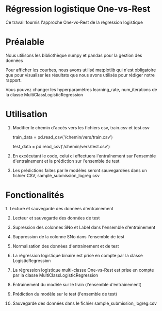 # Régression logistique One-vs-Rest
Ce travail fournis l'approche One-vs-Rest de la régression logistique
<h1>Préalable</h1>
Nous utilisons les bibliothèque numpy et pandas pour la gestion des données


Pour afficher les courbes, nous avons utilisé matplotlib qui n'est obligatoire que pour visualiser les résultats que nous avons utilisés pour rédiger notre rapport. 


Vous pouvez changer les hyperparamètres learning_rate, num_iterations de la classe MultiClassLogisticRegression
<h1>Utilisation</h1>

   1. Modifier le chemin d'accès vers les fichiers csv, train.csv et test.csv

   
      train_data = pd.read_csv('/chemin/vers/train.csv')


      test_data = pd.read_csv('/chemin/vers/test.csv')


   2. En excécutant le code, celui ci effectuera l'entraînement sur l'ensemble d'entraînement et la prédiction sur l'ensemble de test

   
   3. Les prédictions faites par le modèles seront sauvegardées dans un fichier CSV, sample_submission_logreg.csv
<h1>Fonctionalités</h1>
   1. Lecture et sauvegarde des données d'entrainement


   2. Lecteur et sauvegarde des données de test

   
   3. Supression des colonnes SNo et Label dans l'ensemble d'entrainement

   
   4. Suppression de la colonne SNo dans l'ensemble de test

   
   5. Normalisation des données d'entrainement et de test 

   
   6. La régression logistique binaire est prise en compte par la classe LogisticRegression

    
   7. La régression logistique multi-classe One-vs-Rest est prise en compte par la classe MultiClassLogisticRegression

    
   8. Entrainement du modèle sur le train (l'ensemble d'entrainement)

    
   9. Prédiction du modèle sur le test (l'ensemble de test)

    
   10. Sauvegarde des données dans le fichier sample_submission_logreg.csv

